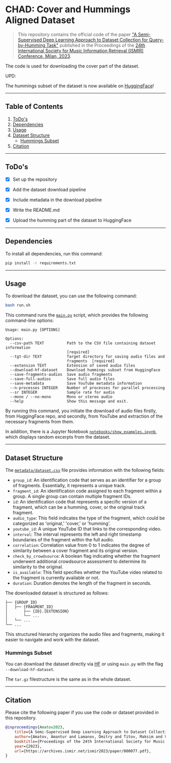 # CHAD: Cover and Hummings Aligned Dataset

> This repository contains the official code of the paper ["A Semi-Supervised Deep Learning Approach to Dataset Collection for Query-by-Humming Task"](https://archives.ismir.net/ismir2023/paper/000077.pdf) published in the Proceedings of the [24th International Society for Music Information Retrieval (ISMIR) Conference, Milan, 2023](https://ismir2023.ismir.net).

The code is used for downloading the cover part of the dataset.

UPD:

The hummings subset of the dataset is now available on [HuggingFace](https://huggingface.co/datasets/amanteur/CHAD_hummings)!

---
## Table of Contents

1. [ToDo's](#todo)
2. [Dependencies](#dependencies)
3. [Usage](#usage)
4. [Dataset Structure](#structure)
   - [Hummings Subset](#hummings)
5. [Citation](#cite)

---

<a name="todo"/>

## ToDo's
- [x] Set up the repository
- [x] Add the dataset download pipeline
- [x] Include metadata in the download pipeline
- [x] Write the README.md
- [x] Upload the humming part of the dataset to HuggingFace


---

<a name="dependencies"/>

## Dependencies

To install all dependencies, run this command:
```bash
pip install -r requirements.txt
```

---
<a name="usage"/>

## Usage
To download the dataset, you can use the following command:
```bash
bash run.sh
```
This command runs the [`main.py`](src/main.py) script, which provides the following command-line options:
```
Usage: main.py [OPTIONS]

Options:
  --csv-path TEXT          Path to the CSV file containing dataset information
                           [required]
  --tgt-dir TEXT           Target directory for saving audio files and
                           fragments  [required]
  --extension TEXT         Extension of saved audio files
  --download-hf-dataset    Download hummings subset from HuggingFace
  --save-fragments-audios  Save audio fragments
  --save-full-audios       Save full audio files
  --save-metadata          Save YouTube metadata information
  --n-processes INTEGER    Number of processes for parallel processing
  --sr INTEGER             Sample rate for audio
  --mono / --no-mono       Mono or stereo audio
  --help                   Show this message and exit.
```
By running this command, you initiate the download of audio files firstly, from HuggingFace repo, and secondly, 
from YouTube and extraction of the necessary fragments from them.

In addition, there is a Jupyter Notebook [`notebooks/show_examples.ipynb`](notebooks/show_examples.ipynb), 
which displays random excerpts from the dataset.

---
<a name="structure"/>

## Dataset Structure
The [`metadata/dataset.csv`](metadata/dataset.csv) file provides information with the following fields:
- `group_id`: An identification code that serves as an identifier for a group of fragments. Essentially, it represents a unique track.
- `fragment_id`: An identification code assigned to each fragment within a group. A single group can contain multiple fragment IDs.
- `id`: An identification code that represents a specific version of a fragment, which can be a humming, cover, or the original track fragment.
- `audio_type`: This field indicates the type of the fragment, which could be categorized as 'original,' 'cover,' or 'humming'.
- `youtube_id`: A unique YouTube ID that links to the corresponding video.
- `interval`: The interval represents the left and right timestamp boundaries of the fragment within the full audio.
- `correlation`: Correlation value from 0 to 1 indicates the degree of similarity between a cover fragment and its original version.
- `check_by_crowdsource`: A boolean flag indicating whether the fragment underwent additional crowdsource assessment to determine its similarity to the original.
- `is_available`: This field specifies whether the YouTube video related to the fragment is currently available or not.
- `duration`: Duration denotes the length of the fragment in seconds.

The downloaded dataset is structured as follows:
```
├── {GROUP_ID}             
│   ├── {FRAGMENT_ID}        
│       ├── {ID}.{EXTENSION}
│       └── ...
│   └── ...
└── ...
```
This structured hierarchy organizes the audio files and fragments, making it easier to navigate and work with the dataset.

<a name="hummings"/>

### Hummings Subset

You can download the dataset directly via [HF](https://huggingface.co/datasets/amanteur/CHAD_hummings) or using `main.py` with the flag `--download-hf-dataset`. 

The `tar.gz` filestructure is the same as in the whole dataset. 

---
<a name="cite"/>

## Citation
Please cite the following paper if you use the code or dataset provided in this repository.

```bibtex
@inproceedings{Amatov2023,
    title={A Semi-Supervised Deep Learning Approach to Dataset Collection for Query-by-Humming Task},
    author={Amatov, Amantur and Lamanov, Dmitry and Titov, Maksim and Vovk, Ivan and Makarov, Ilya and Kudinov, Mikhail},
    booktitle={Proceedings of the 24th International Society for Music Information Retrieval Conference {(ISMIR)}},
    year={2023},
    url={https://archives.ismir.net/ismir2023/paper/000077.pdf},
}
```


